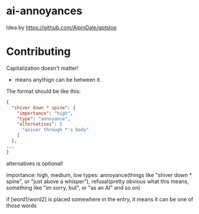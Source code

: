 # ai-annoyances

Idea by https://github.com/AlpinDale/gptslop

# Contributing
Capitalization doesn't matter!
* means anythign can be between it.

The format should be like this:
```json
{
  "shiver down * spine": {
    "importance": "high",
    "type": "annoyance",
    "alternatives": [
      "quiver through *'s body"
    ]
  },
...
}
```

alternatives is optional!

importance: high, medium, low
types: annoyance(things like "shiver down * spine", or "just above a whisper"), refusal(pretty obvious what this means, something like "im sorry, but", or "as an AI" and so on)

if [word1/word2] is placed somewhere in the entry, it means it can be one of those words
